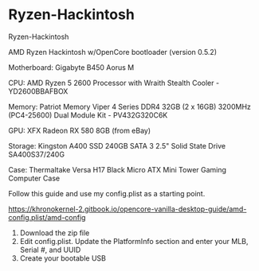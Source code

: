 # Ryzen-Hackintosh
Ryzen-Hackintosh

AMD Ryzen Hackintosh w/OpenCore bootloader (version 0.5.2)

Motherboard: Gigabyte B450 Aorus M

CPU: AMD Ryzen 5 2600 Processor with Wraith Stealth Cooler - YD2600BBAFBOX

Memory: Patriot Memory Viper 4 Series DDR4 32GB (2 x 16GB) 3200MHz (PC4-25600) Dual Module Kit - PV432G320C6K

GPU: XFX Radeon RX 580 8GB (from eBay)

Storage: Kingston A400 SSD 240GB SATA 3 2.5" Solid State Drive SA400S37/240G

Case: Thermaltake Versa H17 Black Micro ATX Mini Tower Gaming Computer Case

Follow this guide and use my config.plist as a starting point.

https://khronokernel-2.gitbook.io/opencore-vanilla-desktop-guide/amd-config.plist/amd-config

1.  Download the zip file
2.  Edit config.plist.  Update the PlatformInfo section and enter your MLB, Serial #, and UUID
3.  Create your bootable USB
